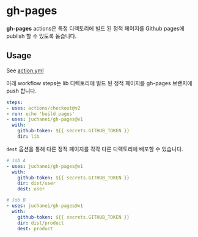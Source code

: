 # gh-pages

**gh-pages** actions은 특정 디렉토리에 빌드 된 정적 페이지를 Github pages에 publish 할 수 있도록 돕습니다.

## Usage

See [action.yml](action.yml)

아래 workflow steps는 lib 디렉토리에 빌드 된 정적 페이지를 gh-pages 브랜치에 push 합니다.
``` yaml
steps:
- uses: actions/checkout@v2
- run: echo 'build pages'
- uses: juchanei/gh-pages@v1
  with:
    github-token: ${{ secrets.GITHUB_TOKEN }}
    dir: lib
```
`dest` 옵션을 통해 다른 정적 페이지를 각각 다른 디렉토리에 배포할 수 있습니다.
``` yaml
# Job A
- uses: juchanei/gh-pages@v1
  with:
    github-token: ${{ secrets.GITHUB_TOKEN }}
    dir: dist/user
    dest: user

# Job B
- uses: juchanei/gh-pages@v1
  with:
    github-token: ${{ secrets.GITHUB_TOKEN }}
    dir: dist/product
    dest: product
```